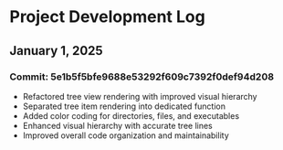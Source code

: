 # Project Development Log

## January 1, 2025

### Commit: 5e1b5f5bfe9688e53292f609c7392f0def94d208
- Refactored tree view rendering with improved visual hierarchy
- Separated tree item rendering into dedicated function
- Added color coding for directories, files, and executables
- Enhanced visual hierarchy with accurate tree lines
- Improved overall code organization and maintainability